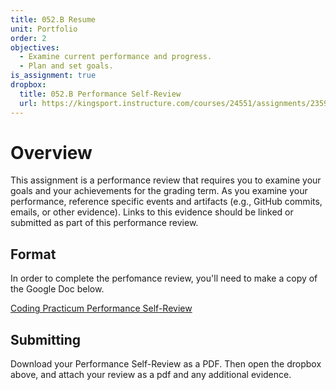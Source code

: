 ```yaml
---
title: 052.B Resume
unit: Portfolio
order: 2
objectives:
  - Examine current performance and progress.
  - Plan and set goals.
is_assignment: true
dropbox:
  title: 052.B Performance Self-Review
  url: https://kingsport.instructure.com/courses/24551/assignments/235968
---
```


# Overview

This assignment is a performance review that requires you to examine your goals and your achievements for the grading term. As you examine your performance, reference specific events and artifacts (e.g., GitHub commits, emails, or other evidence). Links to this evidence should be linked or submitted as part of this performance review.

## Format

In order to complete the perfomance review, you'll need to make a copy of the Google Doc below.

[Coding Practicum Performance Self-Review](https://docs.google.com/document/d/1NQ5-6gdXlGvkdFDrY3qarDII6LMgNN1IFb21PhA7INE/preview)

## Submitting

Download your Performance Self-Review as a PDF. Then open the dropbox above, and attach your review as a pdf and any additional evidence.
